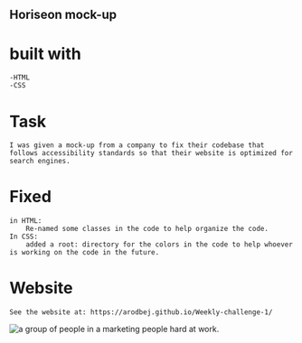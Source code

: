 ##  Horiseon mock-up

# built with 
    -HTML
    -CSS

# Task
    I was given a mock-up from a company to fix their codebase that follows accessibility standards so that their website is optimized for search engines. 

# Fixed 
    in HTML:
        Re-named some classes in the code to help organize the code.
    In CSS:
        added a root: directory for the colors in the code to help whoever is working on the code in the future.

# Website 
    See the website at: https://arodbej.github.io/Weekly-challenge-1/
    
<img src="./assets/images/digital-marketing-meeting.jpg" alt="a group of people in a marketing people hard at work." />
